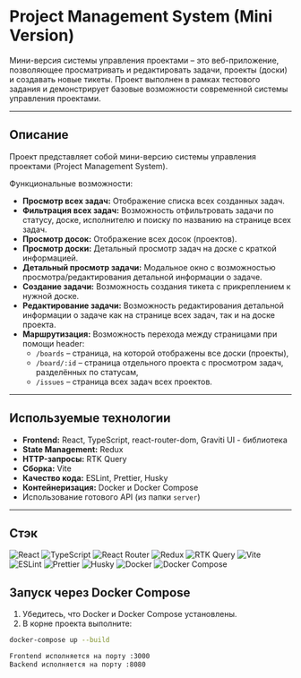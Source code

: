 # Project Management System (Mini Version)

Мини-версия системы управления проектами – это веб-приложение, позволяющее просматривать и редактировать задачи, проекты (доски) и создавать новые тикеты. Проект выполнен в рамках тестового задания и демонстрирует базовые возможности современной системы управления проектами.

---

## Описание

Проект представляет собой мини-версию системы управления проектами (Project Management System).

Функциональные возможности:

- **Просмотр всех задач:** Отображение списка всех созданных задач.
- **Фильтрация всех задач:** Возможность отфильтровать задачи по статусу, доске, исполнителю и поиску по названию на странице всех задач.
- **Просмотр досок:** Отображение всех досок (проектов).
- **Просмотр доски:** Детальный просмотр задач на доске с краткой информацией.
- **Детальный просмотр задачи:** Модальное окно с возможностью просмотра/редактирования детальной информации о задаче.
- **Создание задачи:** Возможность создания тикета с прикреплением к нужной доске.
- **Редактирование задачи:** Возможность редактирования детальной информации о задаче как на странице всех задач, так и на доске проекта.
- **Маршрутизация:** Возможность перехода между страницами при помощи header:
  - `/boards` – cтраница, на которой отображены все доски (проекты),
  - `/board/:id` – cтраница отдельного проекта с просмотром задач, разделённых по статусам,
  - `/issues` – страница всех задач всех проектов.

---

## Используемые технологии

- **Frontend:** React, TypeScript, react-router-dom, Graviti UI - библиотека
- **State Management:** Redux 
- **HTTP-запросы:** RTK Query
- **Сборка:** Vite 
- **Качество кода:** ESLint, Prettier, Husky
- **Контейнеризация:** Docker и Docker Compose
- Использование готового API (из папки `server`)

---

## Стэк
  ![React](https://img.shields.io/badge/React-61DAFB?logo=react&logoColor=000&style=plastic)
  ![TypeScript](https://img.shields.io/badge/TypeScript-3178C6?logo=typescript&logoColor=fff&style=plastic)
  ![React Router](https://img.shields.io/badge/react--router--dom-CA4245?logo=react-router&logoColor=fff&style=plastic)
  ![Redux](https://img.shields.io/badge/Redux-764ABC?logo=redux&logoColor=fff&style=plastic)
  ![RTK Query](https://img.shields.io/badge/RTK_Query-764ABC?logo=redux&logoColor=fff&style=plastic)
  ![Vite](https://img.shields.io/badge/Vite-B73BFE?logo=vite&logoColor=FFD62E&style=plastic)
  ![ESLint](https://img.shields.io/badge/ESLint-4B3263?logo=eslint&logoColor=fff&style=plastic)
  ![Prettier](https://img.shields.io/badge/Prettier-F7B93E?logo=prettier&logoColor=000&style=plastic)
  ![Husky](https://img.shields.io/badge/Husky-000?logo=husky&logoColor=fff&style=plastic)
  ![Docker](https://img.shields.io/badge/Docker-2496ED?logo=docker&logoColor=fff&style=plastic)
  ![Docker Compose](https://img.shields.io/badge/Docker_Compose-2496ED?logo=docker&logoColor=fff&style=plastic)

## Запуск через Docker Compose

1. Убедитесь, что Docker и Docker Compose установлены.
2. В корне проекта выполните:

 ```bash
docker-compose up --build

Frontend исполняется на порту :3000
Backend исполняется на порту :8080


